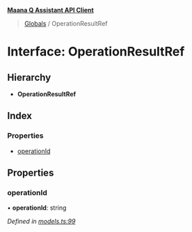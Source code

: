 **[Maana Q Assistant API Client](../README.md)**

> [Globals](../README.md) / OperationResultRef

# Interface: OperationResultRef

## Hierarchy

* **OperationResultRef**

## Index

### Properties

* [operationId](operationresultref.md#operationid)

## Properties

### operationId

•  **operationId**: string

*Defined in [models.ts:99](https://github.com/maana-io/q-assistant-client/blob/develop/src/models.ts#L99)*
